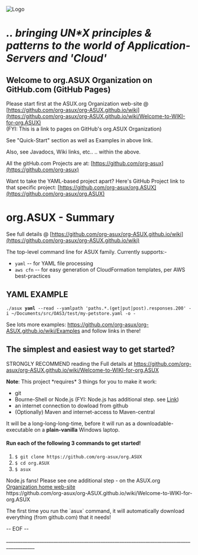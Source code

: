 ![Logo](https://drive.google.com/uc?export=view&id=1zjlUGJ66xQ8prxORzvfHSEF5UZiLH8Oc)
<!-- The best way to embed a Google-Drive image is to find the IMAGE-File's ID in GoogleDocs and prepend that ID with 'https://drive.google.com/uc?export=view&id=' -->

# *.. bringing UN\*X principles & patterns to the world of Application-Servers and 'Cloud'*

## Welcome to org.ASUX Organization on GitHub.com (GitHub Pages)

Please start first at the ASUX.org Organization web-site @<br>
[https://github.com/org-asux/org-ASUX.github.io/wiki](https://github.com/org-asux/org-ASUX.github.io/wiki/Welcome-to-WIKI-for-org.ASUX)<br>
(FYI: This is a link to pages on GitHub's org.ASUX Organization)

See "Quick-Start" section as well as Examples in above link.

Also, see Javadocs, Wiki links, etc.. .. within the above.

All the gitHub.com Projects are at: [https://github.com/org-asux](https://github.com/org-asux)

Want to take the YAML-based project apart? Here's GitHub Project link to that specific project:   [https://github.com/org-asux/org.ASUX](https://github.com/org-asux/org.ASUX)

# org.ASUX - Summary

See full details @ [https://github.com/org-asux/org-ASUX.github.io/wiki](https://github.com/org-asux/org-ASUX.github.io/wiki)

<p>The top-level command line for ASUX family. Currently supports:-</p>
<ul>
  <li><code>yaml</code> -- for YAML file processing</li>
   <li><code>aws cfn</code> -- for easy generation of CloudFormation templates, per AWS best-practices</li>
</ul>

<h2>YAML EXAMPLE</h2>
<p><code>./asux <b>yaml</b> --read --yamlpath 'paths.*.(get|put|post).responses.200' -i ~/Documents/src/OAS3/test/my-petstore.yaml -o - </code></p>

<p>See lots more examples:  <A HREF='https://github.com/org-asux/org-ASUX.github.io/wiki/Examples'>https://github.com/org-asux/org-ASUX.github.io/wiki/Examples</A> and follow links in there! </p>

<h2>The simplest and easiest way to get started?</h2>
<p>STRONGLY RECOMMEND reading the Full details at <A HREF='https://github.com/org-asux/org-ASUX.github.io/wiki/Welcome-to-WIKI-for-org.ASUX'>https://github.com/org-asux/org-ASUX.github.io/wiki/Welcome-to-WIKI-for-org.ASUX</A></p>
<p><b>Note</b>: This project *requires* 3 things for you to make it work:</p>
<ul>
<li>git</li>
<li>Bourne-Shell or Node.js (FYI: Node.js has additional step. see <a href="https://github.com/org-asux/org-ASUX.github.io/wiki/Welcome-to-WIKI-for-org.ASUX#user-content-quick-simple-start">Link</a>)</li>
<li>an internet connection to dowload from github</li>
<li>(Optionally) Maven and internet-access to Maven-central</li>
</ul>
<p>It will be a long-long-long-time, before it will run as a downloadable-executable on a <b>plain-vanilla</b> Windows laptop.</p>

<h4>Run each of the following 3 commands to get started!</h4>

<ol>
<li><code>$ git clone https://github.com/org-asux/org.ASUX</code></li>
<li><code>$ cd org.ASUX</code></li>
<li><code>$ asux</code></li>
</ol>

<p>Node.js fans! Please see one additional step - on the ASUX.org <a href="https://github.com/org-asux/org-ASUX.github.io/wiki/Welcome-to-WIKI-for-org.ASUX">Organization home web-site</a><br>
https://github.com/org-asux/org-ASUX.github.io/wiki/Welcome-to-WIKI-for-org.ASUX
</p>

<p>The first time you run the `asux` command, it will automatically download everything (from github.com) that it needs!</p>

<p>-- EOF --</p>

<p>__________________________________________________________________________________________</p>
<p> &nbsp; </p>

